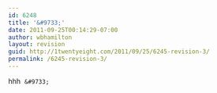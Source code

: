 ```yaml
---
id: 6248
title: '&#9733;'
date: 2011-09-25T00:14:29-07:00
author: wbhamilton
layout: revision
guid: http://1twentyeight.com/2011/09/25/6245-revision-3/
permalink: /6245-revision-3/
---
```

hhh  `&#9733;`